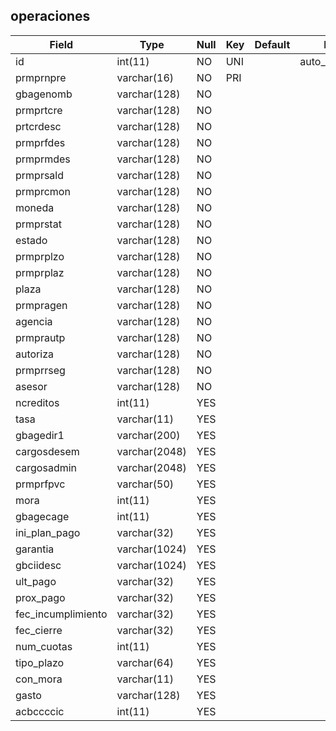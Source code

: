 ## operaciones

| Field              | Type          | Null | Key | Default | Extra          |
| ------------------ | ------------- | ---- | --- | ------- | -------------- |
| id                 | int(11)       | NO   | UNI |         | auto_increment |
| prmprnpre          | varchar(16)   | NO   | PRI |         |                |
| gbagenomb          | varchar(128)  | NO   |     |         |                |
| prmprtcre          | varchar(128)  | NO   |     |         |                |
| prtcrdesc          | varchar(128)  | NO   |     |         |                |
| prmprfdes          | varchar(128)  | NO   |     |         |                |
| prmprmdes          | varchar(128)  | NO   |     |         |                |
| prmprsald          | varchar(128)  | NO   |     |         |                |
| prmprcmon          | varchar(128)  | NO   |     |         |                |
| moneda             | varchar(128)  | NO   |     |         |                |
| prmprstat          | varchar(128)  | NO   |     |         |                |
| estado             | varchar(128)  | NO   |     |         |                |
| prmprplzo          | varchar(128)  | NO   |     |         |                |
| prmprplaz          | varchar(128)  | NO   |     |         |                |
| plaza              | varchar(128)  | NO   |     |         |                |
| prmpragen          | varchar(128)  | NO   |     |         |                |
| agencia            | varchar(128)  | NO   |     |         |                |
| prmprautp          | varchar(128)  | NO   |     |         |                |
| autoriza           | varchar(128)  | NO   |     |         |                |
| prmprrseg          | varchar(128)  | NO   |     |         |                |
| asesor             | varchar(128)  | NO   |     |         |                |
| ncreditos          | int(11)       | YES  |     |         |                |
| tasa               | varchar(11)   | YES  |     |         |                |
| gbagedir1          | varchar(200)  | YES  |     |         |                |
| cargosdesem        | varchar(2048) | YES  |     |         |                |
| cargosadmin        | varchar(2048) | YES  |     |         |                |
| prmprfpvc          | varchar(50)   | YES  |     |         |                |
| mora               | int(11)       | YES  |     |         |                |
| gbagecage          | int(11)       | YES  |     |         |                |
| ini_plan_pago      | varchar(32)   | YES  |     |         |                |
| garantia           | varchar(1024) | YES  |     |         |                |
| gbciidesc          | varchar(1024) | YES  |     |         |                |
| ult_pago           | varchar(32)   | YES  |     |         |                |
| prox_pago          | varchar(32)   | YES  |     |         |                |
| fec_incumplimiento | varchar(32)   | YES  |     |         |                |
| fec_cierre         | varchar(32)   | YES  |     |         |                |
| num_cuotas         | int(11)       | YES  |     |         |                |
| tipo_plazo         | varchar(64)   | YES  |     |         |                |
| con_mora           | varchar(11)   | YES  |     |         |                |
| gasto              | varchar(128)  | YES  |     |         |                |
| acbccccic          | int(11)       | YES  |     |         |                |
